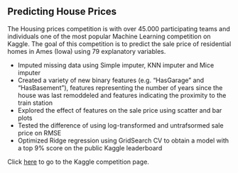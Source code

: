 ## Predicting House Prices

The Housing prices competition is with over 45.000 participating teams and individuals one of the most popular Machine Learning competition on Kaggle. The goal of this competition is to predict the sale price of residential homes in Ames (Iowa) using 79 explanatory variables. 



  - Imputed missing data using Simple imputer, KNN imputer and Mice imputer
  - Created a variety of new binary features (e.g. “HasGarage” and “HasBasement”), features representing the number of years since the house was last remoddeled and features indicating the proximity to the train station
  - Explored the effect of features on the sale price using scatter and bar plots
  - Tested the difference of using log-transformed and untrafsormed sale price on RMSE
  - Optimized Ridge regression using GridSearch CV to obtain a model with a top 9% score on the public Kaggle leaderboard
  
Click [here](https://www.kaggle.com/c/home-data-for-ml-course) to go to the Kaggle  competition page.
